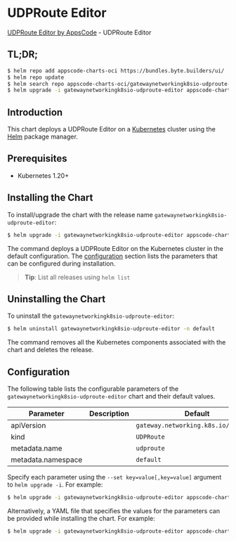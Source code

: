 # UDPRoute Editor

[UDPRoute Editor by AppsCode](https://appscode.com) - UDPRoute Editor

## TL;DR;

```bash
$ helm repo add appscode-charts-oci https://bundles.byte.builders/ui/
$ helm repo update
$ helm search repo appscode-charts-oci/gatewaynetworkingk8sio-udproute-editor --version=v0.9.0
$ helm upgrade -i gatewaynetworkingk8sio-udproute-editor appscode-charts-oci/gatewaynetworkingk8sio-udproute-editor -n default --create-namespace --version=v0.9.0
```

## Introduction

This chart deploys a UDPRoute Editor on a [Kubernetes](http://kubernetes.io) cluster using the [Helm](https://helm.sh) package manager.

## Prerequisites

- Kubernetes 1.20+

## Installing the Chart

To install/upgrade the chart with the release name `gatewaynetworkingk8sio-udproute-editor`:

```bash
$ helm upgrade -i gatewaynetworkingk8sio-udproute-editor appscode-charts-oci/gatewaynetworkingk8sio-udproute-editor -n default --create-namespace --version=v0.9.0
```

The command deploys a UDPRoute Editor on the Kubernetes cluster in the default configuration. The [configuration](#configuration) section lists the parameters that can be configured during installation.

> **Tip**: List all releases using `helm list`

## Uninstalling the Chart

To uninstall the `gatewaynetworkingk8sio-udproute-editor`:

```bash
$ helm uninstall gatewaynetworkingk8sio-udproute-editor -n default
```

The command removes all the Kubernetes components associated with the chart and deletes the release.

## Configuration

The following table lists the configurable parameters of the `gatewaynetworkingk8sio-udproute-editor` chart and their default values.

|     Parameter      | Description |                     Default                     |
|--------------------|-------------|-------------------------------------------------|
| apiVersion         |             | <code>gateway.networking.k8s.io/v1alpha2</code> |
| kind               |             | <code>UDPRoute</code>                           |
| metadata.name      |             | <code>udproute</code>                           |
| metadata.namespace |             | <code>default</code>                            |


Specify each parameter using the `--set key=value[,key=value]` argument to `helm upgrade -i`. For example:

```bash
$ helm upgrade -i gatewaynetworkingk8sio-udproute-editor appscode-charts-oci/gatewaynetworkingk8sio-udproute-editor -n default --create-namespace --version=v0.9.0 --set apiVersion=gateway.networking.k8s.io/v1alpha2
```

Alternatively, a YAML file that specifies the values for the parameters can be provided while
installing the chart. For example:

```bash
$ helm upgrade -i gatewaynetworkingk8sio-udproute-editor appscode-charts-oci/gatewaynetworkingk8sio-udproute-editor -n default --create-namespace --version=v0.9.0 --values values.yaml
```
